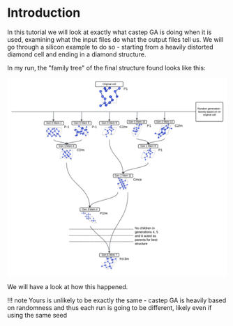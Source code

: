 # Introduction

In this tutorial we will look at exactly what castep GA is doing when it is used, examining what the input files do what the output files tell us. We will go through a silicon example to do so - starting from a heavily distorted diamond cell and ending in a diamond structure.

In my run, the "family tree" of the final structure found looks like this:

![Family tree](Family_tree.png)

We will have a look at how this happened.

!!! note
    Yours is unlikely to be exactly the same - castep GA is heavily based on randomness and thus each run is going to be different, likely even if using the same seed
